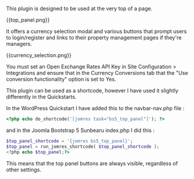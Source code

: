 This plugin is designed to be used at the very top of a page. 


{{top_panel.png}}

It offers a currency selection modal and various buttons that prompt users to login/register and links to their property management pages if they're managers.

{{currency_selection.png}}

You must set an Open Exchange Rates API Key in Site Configuration > Integrations and ensure that in the Currency Conversions tab that the "Use conversion functionality" option is set to Yes.

This plugin can be used as a shortcode, however I have used it slightly differently in the Quickstarts.

In the WordPress Quickstart I have added this to the navbar-nav.php file :

```php
<?php echo do_shortcode('[jomres task="bs5_top_panel"]'); ?>
```

and in the Joomla Bootstrap 5 Sunbearu index.php I did this :

```php
$top_panel_shortcode = '{jomres bs5_top_panel}';
$top_panel = run_jomres_shortcode( $top_panel_shortcode );
<?php echo $top_panel;?>
```

This means that the top panel buttons are always visible, regardless of other settings.





